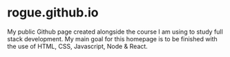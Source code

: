 # rogue.github.io
My public Github page created alongside the course I am using to study full stack development. My main goal for this homepage is to be finished with the use of HTML, CSS, Javascript, Node & React.
